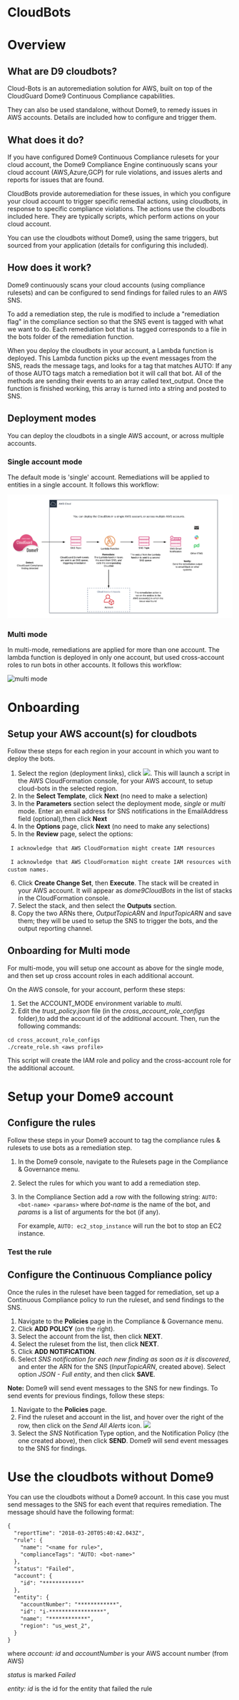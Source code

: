 # CloudBots

# Overview

## What are D9 cloudbots?

Cloud-Bots is an autoremediation solution for AWS, built on top of the CloudGuard Dome9 Continuous Compliance capabilities.

They can also be used standalone, without Dome9, to remedy issues in AWS accounts. Details are included how to configure and trigger them. 

## What does it do?

If you have configured Dome9 Continuous Compliance rulesets for your cloud account, the Dome9 Compliance Engine continuously scans  your cloud account (AWS,Azure,GCP) for rule violations, and issues alerts and reports for issues that are found.

CloudBots provide autoremediation for these issues, in which you configure your cloud account to  trigger  specific remedial actions, using cloudbots, in response to specific compliance violations. The actions use the  cloudbots included here. They are  typically  scripts, which perform actions on your cloud account.

You can use the cloudbots without Dome9, using the same triggers, but sourced from your application (details for configuring this included).

## How does it work?

Dome9 continuously  scans your cloud accounts (using compliance rulesets)  and can be configured to send findings for  failed rules to an AWS SNS.

To add a remediation step, the rule is modified to include  a "remediation flag" in the compliance section so that the SNS event is tagged with what we want to do.
Each remediation bot that is tagged corresponds to a file in the bots folder of the remediation function.

When you deploy the cloudbots in your account, a Lambda function is deployed. This Lambda function picks up the event messages from the SNS, reads the message tags, and looks for a tag that matches AUTO:
If any of those AUTO tags match a remediation bot it will call that bot.
All of the methods are sending their events to an array called text_output. Once the function is finished working, this array is turned into a string and posted to SNS.

## Deployment modes

You can deploy the cloudbots in a single AWS account, or across multiple accounts.

### Single account mode

The default mode is 'single' account. Remediations will be applied to entities in a single account. It follows this workflow:

![single mode](docs/pictures/data-flow.png)


### Multi mode

In multi-mode, remediations are applied for more than one account. The lambda function is deployed in only one account, but used cross-account roles to run bots in other accounts. It follows this workflow:

![multi mode](docs/pictures/cs2_multi_acct_workflow.jpg)


# Onboarding

## Setup your AWS account(s) for cloudbots
Follow these steps for each region in your account in which you want to deploy the bots.

1. Select the region (deployment links), click  [<img src="https://s3.amazonaws.com/cloudformation-examples/cloudformation-launch-stack.png">](https://console.aws.amazon.com/cloudformation/home?region=us-east-1#/stacks/new?stackName=dome9CloudBots&templateURL=https://s3.amazonaws.com/dome9cftemplatesuseast1/cloudbots_cftemplate.yaml). 
This will launch a script in the AWS CloudFormation console, for your AWS account, to setup cloud-bots in the selected region.
1. In the **Select Template**, click **Next** (no need to make a selection)
1. In the **Parameters** section select the deployment mode, *single* or *multi* mode. Enter an email address for SNS notifications in the EmailAddress field (optional),then click **Next**
1. In the **Options** page, click **Next** (no need to make any selections)
1. In the **Review** page, select the options:

``` I acknowledge that AWS CloudFormation might create IAM resources```

``` I acknowledge that AWS CloudFormation might create IAM resources with custom names.```

6. Click **Create Change Set**, then **Execute**. The stack will be created in your AWS account. It will appear as *dome9CloudBots* in the list of stacks in the CloudFormation console.
1. Select the stack, and then select the **Outputs** section.
1. Copy the two ARNs there, *OutputTopicARN* and *InputTopicARN* and save them; they will be used to setup the SNS to trigger the bots, and the output reporting channel.

## Onboarding for Multi mode

For multi-mode, you will setup one account as above for the single mode, and then set up cross account roles in each additional account.

On the AWS console, for your account, perform these steps:

1. Set the ACCOUNT_MODE environment variable to *multi*.
1. Edit the *trust_policy.json* file (in the *cross_account_role_configs* folder),to add the account id of the additional account. Then, run the following commands:
```
cd cross_account_role_configs
./create_role.sh <aws profile>
```

This script will create the IAM role and policy and the cross-account role for the additional account.

# Setup your Dome9 account

## Configure the rules
Follow these steps in your Dome9 account to tag the compliance rules & rulesets to use bots as a remediation step.

1. In the Dome9 console, navigate to the Rulesets page in the Compliance & Governance menu.
1. Select the rules for which you want to add a remediation step.
1. In the Compliance Section add a row with the following string:
``` AUTO: <bot-name> <params> ```
   where *bot-name* is the name of the bot, and *params* is a list of arguments for the bot (if any).
   
   For example,  ``` AUTO: ec2_stop_instance ``` will run the bot to stop an EC2 instance.

### Test the rule

## Configure the Continuous Compliance policy

Once the rules in the ruleset have been tagged for remediation, set up a Continuous Compliance policy to run the ruleset, and send findings to the SNS.

1. Navigate to the **Policies** page in the Compliance & Governance menu.
1. Click **ADD POLICY** (on the right).
1. Select the account from the list, then click **NEXT**.
1. Select the ruleset from the list, then click **NEXT**.
1. Click **ADD NOTIFICATION**.
1. Select *SNS notification for each new finding as soon as it is discovered*, and enter the ARN for the SNS (*InputTopicARN*, created above). Select option *JSON - Full entity*, and then click **SAVE**.

**Note:** Dome9 will  send event messages to the SNS for new findings. To send events for previous findings, follow these steps:
1. Navigate to the **Policies** page.
1. Find the ruleset and account in the list, and hover over the right of the row, then click on the *Send All Alerts* icon.
![](docs/pictures/send_all_events_button.png)
1. Select the *SNS* Notification Type option, and the Notification Policy (the one created above), then click **SEND**. Dome9 will send event messages to the SNS for findings.

# Use the cloudbots without Dome9

You can use the cloudbots without a Dome9 account. In this case you must send messages to the SNS for each event that requires remediation. The message should have the following format:

```
{
  "reportTime": "2018-03-20T05:40:42.043Z",
  "rule": {
    "name": "<name for rule>",
    "complianceTags": "AUTO: <bot-name>"
  },
  "status": "Failed",
  "account": {
    "id": "************"
  },
  "entity": {
    "accountNumber": "************",
    "id": "i-*****************",
    "name": "************",
    "region": "us_west_2",
  }
}
```
where 
 *account: id* and *accountNumber* is your AWS account number (from AWS)
 
 *status* is marked *Failed*
 
 *entity: id* is the id for the entity that failed the rule
 

